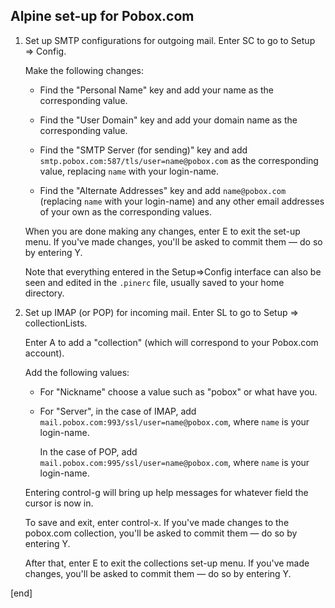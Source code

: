 ## Alpine set-up for Pobox.com

1. Set up SMTP configurations for outgoing mail. Enter SC to go to Setup => Config.

   Make the following changes:

   * Find the "Personal Name" key and add your name as the corresponding value.

   * Find the "User Domain" key and add your domain name as the corresponding value.

   * Find the "SMTP Server (for sending)" key and add `smtp.pobox.com:587/tls/user=name@pobox.com` as the corresponding value, replacing `name` with your login-name.

   * Find the "Alternate Addresses" key and add `name@pobox.com` (replacing `name` with your login-name) and any other email addresses of your own as the corresponding values.

   When you are done making any changes, enter E to exit the set-up menu. If you've made changes, you'll be asked to commit them — do so by entering Y.

   Note that everything entered in the Setup=>Config interface can also be seen and edited in the `.pinerc` file, usually saved to your home directory.

2. Set up IMAP (or POP) for incoming mail. Enter SL to go to Setup => collectionLists.

   Enter A to add a "collection" (which will correspond to your Pobox.com account).

   Add the following values:

   * For "Nickname" choose a value such as "pobox" or what have you.
 
   * For "Server", in the case of IMAP, add `mail.pobox.com:993/ssl/user=name@pobox.com`, where `name` is your login-name.
 
     In the case of POP, add `mail.pobox.com:995/ssl/user=name@pobox.com`, where `name` is your login-name.

   Entering control-g will bring up help messages for whatever field the cursor is now in.

   To save and exit, enter control-x. If you've made changes to the pobox.com collection, you'll be asked to commit them — do so by entering Y. 

   After that, enter E to exit the collections set-up menu. If you've made changes, you'll be asked to commit them — do so by entering Y.

[end]
